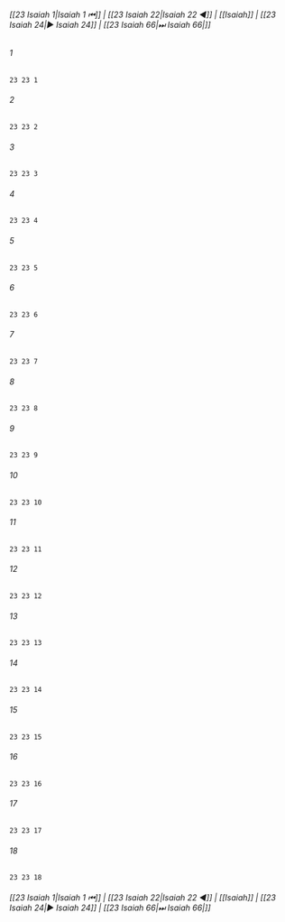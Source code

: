 
###### [[23 Isaiah 1|Isaiah 1 ⏮]] | [[23 Isaiah 22|Isaiah 22 ◀]] | [[Isaiah]] | [[23 Isaiah 24|▶ Isaiah 24]] | [[23 Isaiah 66|⏭ Isaiah 66|]]

###### 1
``` verse
23 23 1 
```
###### 2
``` verse
23 23 2 
```
###### 3
``` verse
23 23 3 
```
###### 4
``` verse
23 23 4 
```
###### 5
``` verse
23 23 5 
```
###### 6
``` verse
23 23 6 
```
###### 7
``` verse
23 23 7 
```
###### 8
``` verse
23 23 8 
```
###### 9
``` verse
23 23 9 
```
###### 10
``` verse
23 23 10 
```
###### 11
``` verse
23 23 11 
```
###### 12
``` verse
23 23 12 
```
###### 13
``` verse
23 23 13 
```
###### 14
``` verse
23 23 14 
```
###### 15
``` verse
23 23 15 
```
###### 16
``` verse
23 23 16 
```
###### 17
``` verse
23 23 17 
```
###### 18
``` verse
23 23 18 
```

###### [[23 Isaiah 1|Isaiah 1 ⏮]] | [[23 Isaiah 22|Isaiah 22 ◀]] | [[Isaiah]] | [[23 Isaiah 24|▶ Isaiah 24]] | [[23 Isaiah 66|⏭ Isaiah 66|]]


